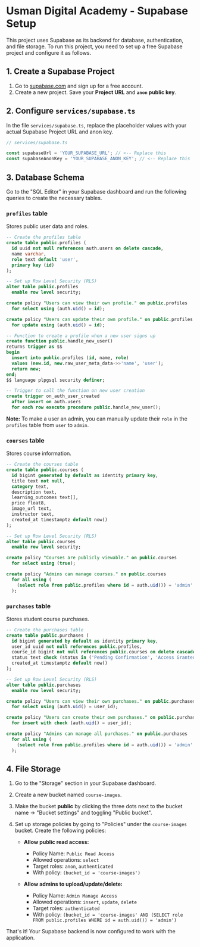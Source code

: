 # Usman Digital Academy - Supabase Setup

This project uses Supabase as its backend for database, authentication, and file storage. To run this project, you need to set up a free Supabase project and configure it as follows.

## 1. Create a Supabase Project

1.  Go to [supabase.com](https://supabase.com/) and sign up for a free account.
2.  Create a new project. Save your **Project URL** and **`anon` public key**.

## 2. Configure `services/supabase.ts`

In the file `services/supabase.ts`, replace the placeholder values with your actual Supabase Project URL and anon key.

```typescript
// services/supabase.ts

const supabaseUrl = 'YOUR_SUPABASE_URL'; // <-- Replace this
const supabaseAnonKey = 'YOUR_SUPABASE_ANON_KEY'; // <-- Replace this
```

## 3. Database Schema

Go to the "SQL Editor" in your Supabase dashboard and run the following queries to create the necessary tables.

### `profiles` table
Stores public user data and roles.

```sql
-- Create the profiles table
create table public.profiles (
  id uuid not null references auth.users on delete cascade,
  name varchar,
  role text default 'user',
  primary key (id)
);

-- Set up Row Level Security (RLS)
alter table public.profiles
  enable row level security;

create policy "Users can view their own profile." on public.profiles
  for select using (auth.uid() = id);

create policy "Users can update their own profile." on public.profiles
  for update using (auth.uid() = id);

-- Function to create a profile when a new user signs up
create function public.handle_new_user()
returns trigger as $$
begin
  insert into public.profiles (id, name, role)
  values (new.id, new.raw_user_meta_data->>'name', 'user');
  return new;
end;
$$ language plpgsql security definer;

-- Trigger to call the function on new user creation
create trigger on_auth_user_created
  after insert on auth.users
  for each row execute procedure public.handle_new_user();
```
**Note:** To make a user an admin, you can manually update their `role` in the `profiles` table from `user` to `admin`.

### `courses` table
Stores course information.

```sql
-- Create the courses table
create table public.courses (
  id bigint generated by default as identity primary key,
  title text not null,
  category text,
  description text,
  learning_outcomes text[],
  price float8,
  image_url text,
  instructor text,
  created_at timestamptz default now()
);

-- Set up Row Level Security (RLS)
alter table public.courses
  enable row level security;

create policy "Courses are publicly viewable." on public.courses
  for select using (true);

create policy "Admins can manage courses." on public.courses
  for all using (
    (select role from public.profiles where id = auth.uid()) = 'admin'
  );
```

### `purchases` table
Stores student course purchases.

```sql
-- Create the purchases table
create table public.purchases (
  id bigint generated by default as identity primary key,
  user_id uuid not null references public.profiles,
  course_id bigint not null references public.courses on delete cascade,
  status text check (status in ('Pending Confirmation', 'Access Granted')),
  created_at timestamptz default now()
);

-- Set up Row Level Security (RLS)
alter table public.purchases
  enable row level security;

create policy "Users can view their own purchases." on public.purchases
  for select using (auth.uid() = user_id);

create policy "Users can create their own purchases." on public.purchases
  for insert with check (auth.uid() = user_id);

create policy "Admins can manage all purchases." on public.purchases
  for all using (
    (select role from public.profiles where id = auth.uid()) = 'admin'
  );
```

## 4. File Storage

1.  Go to the "Storage" section in your Supabase dashboard.
2.  Create a new bucket named `course-images`.
3.  Make the bucket **public** by clicking the three dots next to the bucket name -> "Bucket settings" and toggling "Public bucket".
4.  Set up storage policies by going to "Policies" under the `course-images` bucket. Create the following policies:

    *   **Allow public read access:**
        *   Policy Name: `Public Read Access`
        *   Allowed operations: `select`
        *   Target roles: `anon`, `authenticated`
        *   With policy: `(bucket_id = 'course-images')`

    *   **Allow admins to upload/update/delete:**
        *   Policy Name: `Admin Manage Access`
        *   Allowed operations: `insert`, `update`, `delete`
        *   Target roles: `authenticated`
        *   With policy: `(bucket_id = 'course-images' AND (SELECT role FROM public.profiles WHERE id = auth.uid()) = 'admin')`

That's it! Your Supabase backend is now configured to work with the application.
